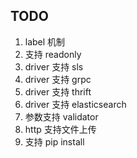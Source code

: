 ## TODO

1. label 机制
2. 支持 readonly
4. driver 支持 sls
6. driver 支持 grpc
7. driver 支持 thrift
9. driver 支持 elasticsearch
10. 参数支持 validator
12. http 支持文件上传
17. 支持 pip install

